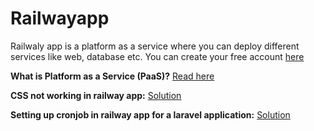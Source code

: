 # Railwayapp
Railwaly app is a platform as a service where you can deploy different services like web, database etc. You can create your free account [here](https://railway.app?referralCode=tp2zU4)

**What is Platform as a Service (PaaS)?** [Read here](https://www.lamadly.com/articles/what-is-platform-as-a-service-paas)

**CSS not working in railway app:** [Solution](https://www.lamadly.com/articles/css-not-working-when-deploying-in-railway-app)

**Setting up cronjob in railway app for a laravel application:** [Solution](https://www.lamadly.com/articles/how-to-set-up-cron-job-in-railway-app)

